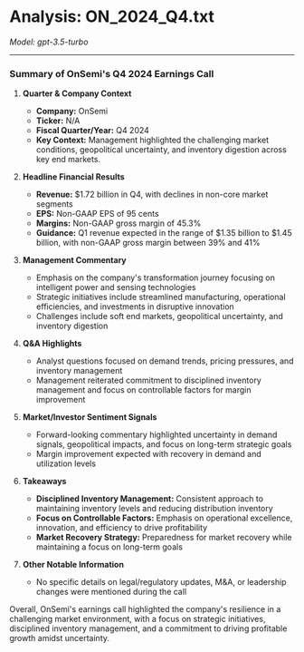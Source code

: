 # Analysis: ON_2024_Q4.txt

*Model: gpt-3.5-turbo*

---

### Summary of OnSemi's Q4 2024 Earnings Call

1. **Quarter & Company Context**
   - **Company:** OnSemi
   - **Ticker:** N/A
   - **Fiscal Quarter/Year:** Q4 2024
   - **Key Context:** Management highlighted the challenging market conditions, geopolitical uncertainty, and inventory digestion across key end markets.

2. **Headline Financial Results**
   - **Revenue:** $1.72 billion in Q4, with declines in non-core market segments
   - **EPS:** Non-GAAP EPS of 95 cents
   - **Margins:** Non-GAAP gross margin of 45.3%
   - **Guidance:** Q1 revenue expected in the range of $1.35 billion to $1.45 billion, with non-GAAP gross margin between 39% and 41%

3. **Management Commentary**
   - Emphasis on the company's transformation journey focusing on intelligent power and sensing technologies
   - Strategic initiatives include streamlined manufacturing, operational efficiencies, and investments in disruptive innovation
   - Challenges include soft end markets, geopolitical uncertainty, and inventory digestion

4. **Q&A Highlights**
   - Analyst questions focused on demand trends, pricing pressures, and inventory management
   - Management reiterated commitment to disciplined inventory management and focus on controllable factors for margin improvement

5. **Market/Investor Sentiment Signals**
   - Forward-looking commentary highlighted uncertainty in demand signals, geopolitical impacts, and focus on long-term strategic goals
   - Margin improvement expected with recovery in demand and utilization levels

6. **Takeaways**
   - **Disciplined Inventory Management:** Consistent approach to maintaining inventory levels and reducing distribution inventory
   - **Focus on Controllable Factors:** Emphasis on operational excellence, innovation, and efficiency to drive profitability
   - **Market Recovery Strategy:** Preparedness for market recovery while maintaining a focus on long-term goals

7. **Other Notable Information**
   - No specific details on legal/regulatory updates, M&A, or leadership changes were mentioned during the call

Overall, OnSemi's earnings call highlighted the company's resilience in a challenging market environment, with a focus on strategic initiatives, disciplined inventory management, and a commitment to driving profitable growth amidst uncertainty.